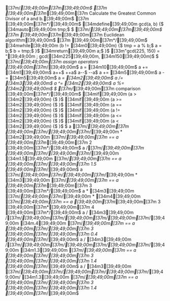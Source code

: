 [37m/*[39;49;00m[37m[39;49;00m$
[37m [39;49;00m[37m*[39;49;00m[37m Calculate the Greatest Common Divisor of a and b.[39;49;00m$
[37m [39;49;00m[37m*/[39;49;00m$
[34mdefine[39;49;00m gcd(a, b) {$
    [34mauto[39;49;00m tmp;$
$
    [37m/*[39;49;00m[37m[39;49;00m$
[37m     [39;49;00m[37m*[39;49;00m[37m Euclidean algorithm[39;49;00m$
[37m     [39;49;00m[37m*/[39;49;00m$
    [34mwhile[39;49;00m (b != [34m0[39;49;00m) {$
        tmp = a % b;$
        a = b;$
        b = tmp;$
    }$
    [34mreturn[39;49;00m a;$
}$
[33m"gcd(225, 150) = "[39;49;00m ; gcd([34m225[39;49;00m, [34m150[39;49;00m)$
$
[37m/*[39;49;00m[37m assign operators [39;49;00m[37m*/[39;49;00m$
a = [34m10[39;49;00m$
a += [34m1[39;49;00m$
a++$
++a$
a--$
--a$
a += [34m5[39;49;00m$
a -= [34m5[39;49;00m$
a *= [34m2[39;49;00m$
a /= [34m3[39;49;00m$
a ^= [34m2[39;49;00m$
a %= [34m2[39;49;00m$
$
[37m/*[39;49;00m[37m comparison [39;49;00m[37m*/[39;49;00m$
[34mif[39;49;00m (a > [34m2[39;49;00m) {$
}$
[34mif[39;49;00m (a >= [34m2[39;49;00m) {$
}$
[34mif[39;49;00m (a == [34m2[39;49;00m) {$
}$
[34mif[39;49;00m (a != [34m2[39;49;00m) {$
}$
[34mif[39;49;00m (a <= [34m2[39;49;00m) {$
}$
[34mif[39;49;00m (a < [34m2[39;49;00m) {$
}$
$
a [37m/*[39;49;00m[37m [39;49;00m[37m/[39;49;00m[37m*/[39;49;00m * [34m2[39;49;00m        [37m/*[39;49;00m[37m == a [39;49;00m[37m*[39;49;00m[37m 2       [39;49;00m[37m*/[39;49;00m$
a /[37m/*[39;49;00m[37m [39;49;00m[37m/[39;49;00m[37m*/[39;49;00m [34m1.5[39;49;00m       [37m/*[39;49;00m[37m == a [39;49;00m[37m/[39;49;00m[37m 1.5     [39;49;00m[37m*/[39;49;00m$
a [37m/*[39;49;00m[37m/[39;49;00m[37m*/[39;49;00m * [34m3[39;49;00m         [37m/*[39;49;00m[37m == a [39;49;00m[37m*[39;49;00m[37m 3       [39;49;00m[37m*/[39;49;00m$
a * [34m3[39;49;00m [37m/*[39;49;00m[37m*/[39;49;00m * [34m4[39;49;00m      [37m/*[39;49;00m[37m == a [39;49;00m[37m*[39;49;00m[37m 3 [39;49;00m[37m*[39;49;00m[37m 4   [39;49;00m[37m*/[39;49;00m$
a / [34m3[39;49;00m /[37m/*[39;49;00m[37m/[39;49;00m[37m/[39;49;00m[37m*/[39;49;00m [34m.4[39;49;00m    [37m/*[39;49;00m[37m == a [39;49;00m[37m/[39;49;00m[37m 3 [39;49;00m[37m/[39;49;00m[37m 0.4 [39;49;00m[37m*/[39;49;00m$
a / [34m3[39;49;00m /[37m/*[39;49;00m[37m/[39;49;00m[37m/[39;49;00m[37m*/[39;49;00m [34m1.3[39;49;00m   [37m/*[39;49;00m[37m == a [39;49;00m[37m/[39;49;00m[37m 3 [39;49;00m[37m/[39;49;00m[37m 1.4 [39;49;00m[37m*/[39;49;00m$
a / [34m3[39;49;00m [37m/*[39;49;00m[37m/[39;49;00m[37m/[39;49;00m[37m*/[39;49;00m/ [34m1.3[39;49;00m   [37m/*[39;49;00m[37m == a [39;49;00m[37m/[39;49;00m[37m 3 [39;49;00m[37m/[39;49;00m[37m 1.4 [39;49;00m[37m*/[39;49;00m$
